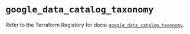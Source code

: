 # `google_data_catalog_taxonomy`

Refer to the Terraform Registory for docs: [`google_data_catalog_taxonomy`](https://www.terraform.io/docs/providers/google-beta/r/google_data_catalog_taxonomy).

